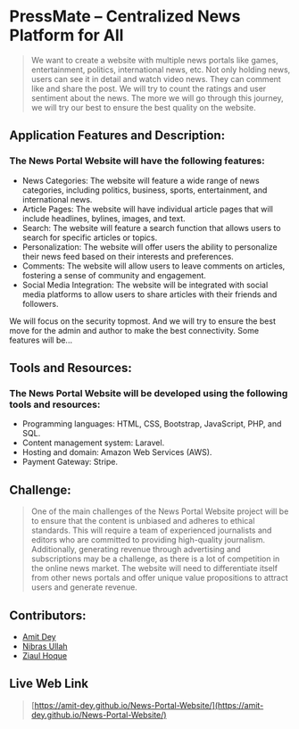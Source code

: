 # PressMate – Centralized News Platform for All

> We want to create a website with multiple news portals like games,
entertainment, politics, international news, etc. Not only holding news, users can see it in
detail and watch video news. They can comment like and share the post. We will try
to count the ratings and user sentiment about the news. The more we will go through this
journey, we will try our best to ensure the best quality on the website.

## Application Features and Description:
### The News Portal Website will have the following features:
- News Categories: The website will feature a wide range of news categories,
including politics, business, sports, entertainment, and international news.
- Article Pages: The website will have individual article pages that will include
headlines, bylines, images, and text.
- Search: The website will feature a search function that allows users to search for
specific articles or topics.
- Personalization: The website will offer users the ability to personalize their
news feed based on their interests and preferences.
- Comments: The website will allow users to leave comments on articles, fostering
a sense of community and engagement.
- Social Media Integration: The website will be integrated with social media
platforms to allow users to share articles with their friends and followers.

We will focus on the security topmost. And we will try to ensure the best move for the
admin and author to make the best connectivity. Some features will be...

## Tools and Resources:
### The News Portal Website will be developed using the following tools and resources:
- Programming languages: HTML, CSS, Bootstrap, JavaScript, PHP, and SQL.
- Content management system: Laravel.
- Hosting and domain: Amazon Web Services (AWS).
- Payment Gateway: Stripe.

## Challenge:
> One of the main challenges of the News Portal Website project will be to ensure
that the content is unbiased and adheres to ethical standards. This will require a team of
experienced journalists and editors who are committed to providing high-quality
journalism. Additionally, generating revenue through advertising and subscriptions may
be a challenge, as there is a lot of competition in the online news market. The website
will need to differentiate itself from other news portals and offer unique value
propositions to attract users and generate revenue.

## Contributors:
- [Amit Dey](https://github.com/Amit-Dey)
- [Nibras Ullah](https://github.com/Nibras-Nib)
- [Ziaul Hoque](https://github.com/ZiaulHoqueKhasru)

## Live Web Link
> [https://amit-dey.github.io/News-Portal-Website/](https://amit-dey.github.io/News-Portal-Website/)

